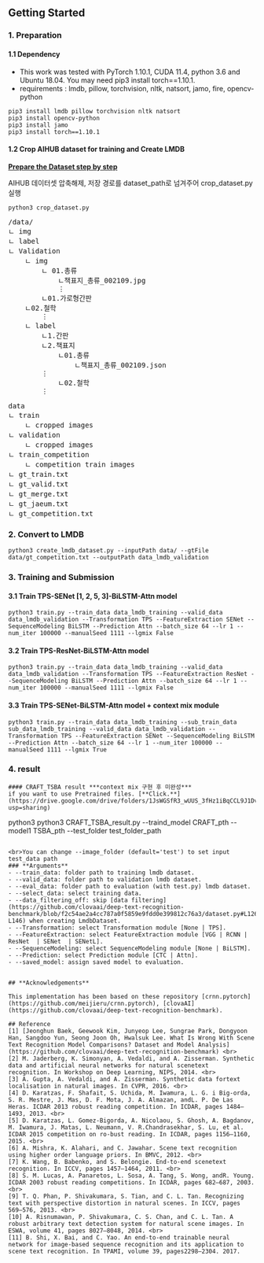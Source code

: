 ## **Getting Started**

### 1. Preparation

#### 1.1 Dependency
- This work was tested with PyTorch 1.10.1, CUDA 11.4, python 3.6 and Ubuntu 18.04.
  You may need pip3 install torch==1.10.1.
- requirements : lmdb, pillow, torchvision, nltk, natsort, jamo, fire, opencv-python

```
pip3 install lmdb pillow torchvision nltk natsort
pip3 install opencv-python
pip3 install jamo
pip3 install torch==1.10.1
```

#### 1.2 Crop AIHUB dataset for training and Create LMDB
[**Prepare the Dataset step by step**](https://aihub.or.kr/aihubdata/data/view.do?currMenu=115&topMenu=100&aihubDataSe=realm&dataSetSn=105)

AIHUB 데이터셋 압축해제, 저장 경로를 dataset_path로 넘겨주어 crop_dataset.py 실행
```
python3 crop_dataset.py
```

<pre>
/data/
ㄴ img
ㄴ label
ㄴ Validation
	ㄴ img
	    ㄴ 01.총류
	        ㄴ책표지_총류_002109.jpg
			⋮
	    ㄴ01.가로형간판
    ㄴ02.철학
		⋮
	ㄴ label
	    ㄴ1.간판
	    ㄴ2.책표지
	        ㄴ01.총류
	            ㄴ책표지_총류_002109.json
		⋮
	        ㄴ02.철학
		⋮
</pre>

<pre>
data
ㄴ train
    ㄴ cropped images
ㄴ validation
    ㄴ cropped images
ㄴ train_competition
    ㄴ competition train images
ㄴ gt_train.txt
ㄴ gt_valid.txt
ㄴ gt_merge.txt
ㄴ gt_jaeum.txt
ㄴ gt_competition.txt
</pre>

### 2. Convert to LMDB
```
python3 create_lmdb_dataset.py --inputPath data/ --gtFile data/gt_competition.txt --outputPath data_lmdb_validation
```

### 3. Training and Submission

#### 3.1 Train TPS-SENet [1, 2, 5, 3]-BiLSTM-Attn model
```
python3 train.py --train_data data_lmdb_training --valid_data data_lmdb_validation --Transformation TPS --FeatureExtraction SENet --SequenceModeling BiLSTM --Prediction Attn --batch_size 64 --lr 1 --num_iter 100000 --manualSeed 1111 --lgmix False
```

#### 3.2 Train TPS-ResNet-BiLSTM-Attn model
```
python3 train.py --train_data data_lmdb_training --valid_data data_lmdb_validation --Transformation TPS --FeatureExtraction ResNet --SequenceModeling BiLSTM --Prediction Attn --batch_size 64 --lr 1 --num_iter 100000 --manualSeed 1111 --lgmix False
```

#### 3.3 Train TPS-SENet-BiLSTM-Attn model + context mix module
```
python3 train.py --train_data data_lmdb_training --sub_train_data sub_data_lmdb_training --valid_data data_lmdb_validation --Transformation TPS --FeatureExtraction SENet --SequenceModeling BiLSTM --Prediction Attn --batch_size 64 --lr 1 --num_iter 100000 --manualSeed 1111 --lgmix True
```

### 4. result
```
#### CRAFT_TSBA result ***context mix 구현 후 미완성***
if you want to use Pretrained files. [**Click.**](https://drive.google.com/drive/folders/1JsWGSfR3_wUUS_3fHz1iBqCCL9J1DvjY?usp=sharing)
```
python3 python3 CRAFT_TSBA_result.py --traind_model CRAFT_pth --model1 TSBA_pth --test_folder test_folder_path
```

<br>You can change --image_folder (default='test') to set input test_data path
### **Arguments**
- --train_data: folder path to training lmdb dataset.
- --valid_data: folder path to validation lmdb dataset.
- --eval_data: folder path to evaluation (with test.py) lmdb dataset.
- --select_data: select training data.
- --data_filtering_off: skip [data filtering](https://github.com/clovaai/deep-text-recognition-benchmark/blob/f2c54ae2a4cc787a0f5859e9fdd0e399812c76a3/dataset.py#L126-L146) when creating LmdbDataset.
- --Transformation: select Transformation module [None | TPS].
- --FeatureExtraction: select FeatureExtraction module [VGG | RCNN | ResNet  | SENet  | SENetL].
- --SequenceModeling: select SequenceModeling module [None | BiLSTM].
- --Prediction: select Prediction module [CTC | Attn].
- --saved_model: assign saved model to evaluation.


## **Acknowledgements**

This implementation has been based on these repository [crnn.pytorch](https://github.com/meijieru/crnn.pytorch), [clovaAI](https://github.com/clovaai/deep-text-recognition-benchmark).

## Reference
[1] [Jeonghun Baek, Geewook Kim, Junyeop Lee, Sungrae Park, Dongyoon Han, Sangdoo Yun, Seong Joon Oh, Hwalsuk Lee. What Is Wrong With Scene Text Recognition Model Comparisons? Dataset and Model Analysis](https://github.com/clovaai/deep-text-recognition-benchmark) <br>
[2] M. Jaderberg, K. Simonyan, A. Vedaldi, and A. Zisserman. Synthetic data and artificial neural networks for natural scenetext  recognition. In Workshop on Deep Learning, NIPS, 2014. <br>
[3] A. Gupta, A. Vedaldi, and A. Zisserman. Synthetic data fortext localisation in natural images. In CVPR, 2016. <br>
[4] D. Karatzas, F. Shafait, S. Uchida, M. Iwamura, L. G. i Big-orda, S. R. Mestre, J. Mas, D. F. Mota, J. A. Almazan, andL. P. De Las Heras. ICDAR 2013 robust reading competition. In ICDAR, pages 1484–1493, 2013. <br>
[5] D. Karatzas, L. Gomez-Bigorda, A. Nicolaou, S. Ghosh, A. Bagdanov, M. Iwamura, J. Matas, L. Neumann, V. R.Chandrasekhar, S. Lu, et al. ICDAR 2015 competition on ro-bust reading. In ICDAR, pages 1156–1160, 2015. <br>
[6] A. Mishra, K. Alahari, and C. Jawahar. Scene text recognition using higher order language priors. In BMVC, 2012. <br>
[7] K. Wang, B. Babenko, and S. Belongie. End-to-end scenetext recognition. In ICCV, pages 1457–1464, 2011. <br>
[8] S. M. Lucas, A. Panaretos, L. Sosa, A. Tang, S. Wong, andR. Young. ICDAR 2003 robust reading competitions. In ICDAR, pages 682–687, 2003. <br>
[9] T. Q. Phan, P. Shivakumara, S. Tian, and C. L. Tan. Recognizing text with perspective distortion in natural scenes. In ICCV, pages 569–576, 2013. <br>
[10] A. Risnumawan, P. Shivakumara, C. S. Chan, and C. L. Tan. A robust arbitrary text detection system for natural scene images. In ESWA, volume 41, pages 8027–8048, 2014. <br>
[11] B. Shi, X. Bai, and C. Yao. An end-to-end trainable neural network for image-based sequence recognition and its application to scene text recognition. In TPAMI, volume 39, pages2298–2304. 2017.
